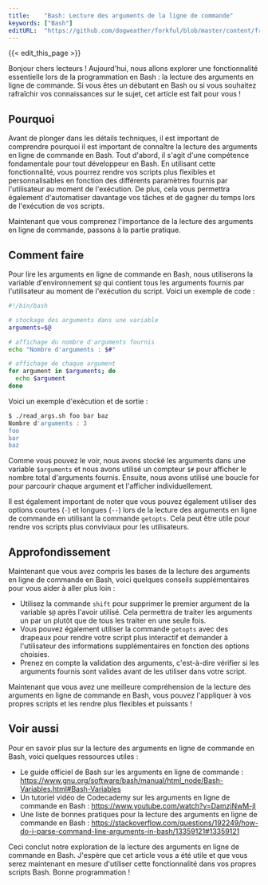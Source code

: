 ```yaml
---
title:    "Bash: Lecture des arguments de la ligne de commande"
keywords: ["Bash"]
editURL:  "https://github.com/dogweather/forkful/blob/master/content/fr/bash/reading-command-line-arguments.md"
---
```


{{< edit_this_page >}}

Bonjour chers lecteurs ! Aujourd'hui, nous allons explorer une fonctionnalité essentielle lors de la programmation en Bash : la lecture des arguments en ligne de commande. Si vous êtes un débutant en Bash ou si vous souhaitez rafraîchir vos connaissances sur le sujet, cet article est fait pour vous !

## Pourquoi

Avant de plonger dans les détails techniques, il est important de comprendre pourquoi il est important de connaître la lecture des arguments en ligne de commande en Bash. Tout d'abord, il s'agit d'une compétence fondamentale pour tout développeur en Bash. En utilisant cette fonctionnalité, vous pourrez rendre vos scripts plus flexibles et personnalisables en fonction des différents paramètres fournis par l'utilisateur au moment de l'exécution. De plus, cela vous permettra également d'automatiser davantage vos tâches et de gagner du temps lors de l'exécution de vos scripts.

Maintenant que vous comprenez l'importance de la lecture des arguments en ligne de commande, passons à la partie pratique.

## Comment faire

Pour lire les arguments en ligne de commande en Bash, nous utiliserons la variable d'environnement `$@` qui contient tous les arguments fournis par l'utilisateur au moment de l'exécution du script. Voici un exemple de code :

```Bash
#!/bin/bash

# stockage des arguments dans une variable
arguments=$@

# affichage du nombre d'arguments fournis
echo "Nombre d'arguments : $#"

# affichage de chaque argument
for argument in $arguments; do
  echo $argument
done
```

Voici un exemple d'exécution et de sortie :

```Bash
$ ./read_args.sh foo bar baz
Nombre d'arguments : 3
foo
bar
baz
```

Comme vous pouvez le voir, nous avons stocké les arguments dans une variable `$arguments` et nous avons utilisé un compteur `$#` pour afficher le nombre total d'arguments fournis. Ensuite, nous avons utilisé une boucle for pour parcourir chaque argument et l'afficher individuellement.

Il est également important de noter que vous pouvez également utiliser des options courtes (`-`) et longues (`--`) lors de la lecture des arguments en ligne de commande en utilisant la commande `getopts`. Cela peut être utile pour rendre vos scripts plus conviviaux pour les utilisateurs.

## Approfondissement

Maintenant que vous avez compris les bases de la lecture des arguments en ligne de commande en Bash, voici quelques conseils supplémentaires pour vous aider à aller plus loin :

- Utilisez la commande `shift` pour supprimer le premier argument de la variable `$@` après l'avoir utilisé. Cela permettra de traiter les arguments un par un plutôt que de tous les traiter en une seule fois.
- Vous pouvez également utiliser la commande `getopts` avec des drapeaux pour rendre votre script plus interactif et demander à l'utilisateur des informations supplémentaires en fonction des options choisies.
- Prenez en compte la validation des arguments, c'est-à-dire vérifier si les arguments fournis sont valides avant de les utiliser dans votre script.

Maintenant que vous avez une meilleure compréhension de la lecture des arguments en ligne de commande en Bash, vous pouvez l'appliquer à vos propres scripts et les rendre plus flexibles et puissants !

## Voir aussi

Pour en savoir plus sur la lecture des arguments en ligne de commande en Bash, voici quelques ressources utiles :

- Le guide officiel de Bash sur les arguments en ligne de commande : https://www.gnu.org/software/bash/manual/html_node/Bash-Variables.html#Bash-Variables
- Un tutoriel vidéo de Codecademy sur les arguments en ligne de commande en Bash : https://www.youtube.com/watch?v=DamzjNwM-jI
- Une liste de bonnes pratiques pour la lecture des arguments en ligne de commande en Bash : https://stackoverflow.com/questions/192249/how-do-i-parse-command-line-arguments-in-bash/13359121#13359121

Ceci conclut notre exploration de la lecture des arguments en ligne de commande en Bash. J'espère que cet article vous a été utile et que vous serez maintenant en mesure d'utiliser cette fonctionnalité dans vos propres scripts Bash. Bonne programmation !